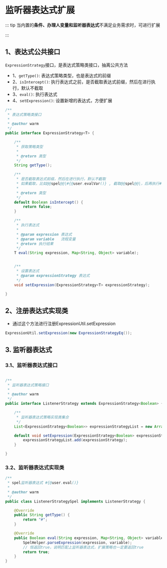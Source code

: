 # 监听器表达式扩展
::: tip
当内置的**条件、办理人变量和监听器表达式**不满足业务需求时，可进行扩展

:::

## 1、表达式公共接口
`ExpressionStrategy`接口，是表达式策略类接口，抽离公共方法

- 1、`getType()`: 表达式策略类型，也是表达式的前缀
- 2、`isIntercept()`: 执行表达式之前，是否截取表达式前缀，然后在进行执行，默认不截取
- 3、`eval()`: 执行表达式
- 4、`setExpression()`: 设置新增的表达式，方便扩展

```java
/**
 * 表达式策略类接口
 *
 * @author warm
 */
public interface ExpressionStrategy<T> {

    /**
     * 获取策略类型
     *
     * @return 类型
     */
    String getType();

    /**
     * 是否截取表达式前缀，然后在进行执行，默认不截取
     * 如果截取，比如@@spel@@|#{@user.evalVar()} , 截取@@spel@@|，后再执行#{@user.evalVar()}解析
     *
     * @return 类型
     */
    default Boolean isIntercept() {
        return false;
    }

    /**
     * 执行表达式
     *
     * @param expression 表达式
     * @param variable   流程变量
     * @return 执行结果
     */
    T eval(String expression, Map<String, Object> variable);


    /**
     * 设置表达式
     * @param expressionStrategy 表达式
     */
    void setExpression(ExpressionStrategy<T> expressionStrategy);

}
```

## 2、注册表达式实现类
- 通过这个方法进行注册ExpressionUtil.setExpression

```java
ExpressionUtil.setExpression(new ExpressionStrategyEq());
```


## 3. 监听器表达式

### 3.1、监听器表达式接口
```java

/**
 * 监听器表达式策略接口
 *
 * @author warm
 */
public interface ListenerStrategy extends ExpressionStrategy<Boolean> {

    /**
     * 监听器表达式策略实现类集合
     */
    List<ExpressionStrategy<Boolean>> expressionStrategyList = new ArrayList<>();

    default void setExpression(ExpressionStrategy<Boolean> expressionStrategy) {
        expressionStrategyList.add(expressionStrategy);
    }

}
```

### 3.2、监听器表达式实现类

```java
/**
 * spel监听器表达式 #{@user.eval()}
 *
 * @author warm
 */
public class ListenerStrategySpel implements ListenerStrategy {

    @Override
    public String getType() {
        return "#";
    }

    @Override
    public Boolean eval(String expression, Map<String, Object> variable) {
        SpelHelper.parseExpression(expression, variable);
        // 恒返回true，说明匹配上监听器表达式，扩展策略也一定要返回true
        return true;
    }
}
```
